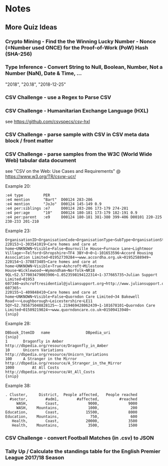 # Notes


## More Quiz Ideas



### Crypto Mining - Find the the Winning Lucky Number - Nonce (=Number used ONCE) for the Proof-of-Work (PoW) Hash (SHA-256)




### Type Inference - Convert String to Null, Boolean, Number, Not a Number (NaN), Date & Time, ...

"2018", "20.18", "2018-12-25"


### CSV Challenge - use a Regex to Parse CSV


### CSV Challenge - Humanitarian Exchange Language (HXL)

see <https://github.com/csvspecs/csv-hxl>



### CSV Challenge - parse sample with CSV in CSV meta data block / front matter


### CSV Challenge - parse samples from the W3C (World Wide Web) tabular data document

see "CSV on the Web: Use Cases and Requirements" @ <https://www.w3.org/TR/csvw-ucr/>

Example 20:

```
:e4 type         PER
:e4 mention      "Bart"  D00124 283-286
:e4 mention      "JoJo"  D00124 145-149 0.9
:e4 per:siblings :e7     D00124 283-286 173-179 274-281
:e4 per:age      "10"    D00124 180-181 173-179 182-191 0.9
:e4 per:parent   :e9     D00124 180-181 381-380 399-406 D00101 220-225 230-233 201-210
```


Example 23:

```
OrganisationID¬OrganisationCode¬OrganisationType¬SubType¬OrganisationStatus¬IsPimsManaged¬OrganisationName¬Address1¬Address2¬Address3¬City¬County¬Postcode¬Latitude¬Longitude¬ParentODSCode¬ParentName¬Phone¬Email¬Website¬Fax¬LocalAuthority
220153¬1-303541019¬Care homes and care at home¬UNKNOWN¬Visible¬False¬Bournville House¬Furnace Lane¬Lightmoor Village¬¬Telford¬Shropshire¬TF4 3BY¬0¬0¬1-101653596¬Accord Housing Association Limited¬01952739284¬¬www.accordha.org.uk¬01952588949¬
220154¬1-378873485¬Care homes and care at home¬UNKNOWN¬Visible¬True¬Ashcroft¬Milestone House¬Wicklewood¬¬Wymondham¬Norfolk¬NR18 9QL¬52.577003479003906¬1.0523598194122314¬1-377665735¬Julian Support Limited¬01953 607340¬ashcroftresidential@juliansupport.org¬http://www.juliansupport.org¬01953 607365¬
220155¬1-409848410¬Care homes and care at home¬UNKNOWN¬Visible¬False¬Quorndon Care Limited¬34 Bakewell Road¬¬¬Loughborough¬Leicestershire¬LE11 5QY¬52.785675048828125¬-1.219469428062439¬1-101678101¬Quorndon Care Limited¬01509219024¬¬www.quorndoncare.co.uk¬01509413940¬
{snip}
```

Example 28:

```
DBbook_ItemID	name				DBpedia_uri
{snip}
1		Dragonfly in Amber		http://dbpedia.org/resource/Dragonfly_in_Amber
10		Unicorn Variations		http://dbpedia.org/resource/Unicorn_Variations
100		A Stranger in the Mirror	http://dbpedia.org/resource/A_Stranger_in_the_Mirror
1000		At All Costs			http://dbpedia.org/resource/At_All_Costs
{snip}
```


Example 38:

```
. Cluster,     District,  People affected,   People reached
  #sector,        #adm1,        #affected,         #reached
     WASH,        Coast,             9000,             9000
     WASH,    Mountains,             1000,              200
Education,        Coast,            15500,             8000
Education,    Mountains,              750,              600
   Health,        Coast,            20000,             3500
   Health,    Mountains,             3500,             1500
```




### CSV Challenge - convert Football Matches (in .csv) to JSON



### Tally Up / Calculate the standings table for the English Premier League 2017/18 Season


